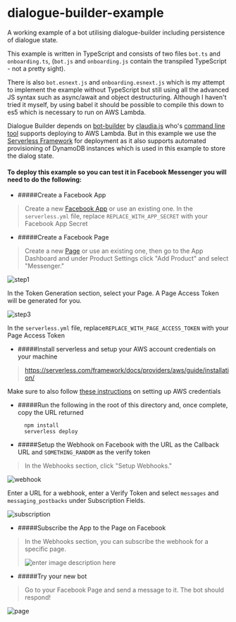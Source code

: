 # dialogue-builder-example

A working example of a bot utilising dialogue-builder including persistence of dialogue state.

This example is written in TypeScript and consists of two files `bot.ts` and `onboarding.ts`, (`bot.js` and `onboarding.js` contain the transpiled TypeScript - not a pretty sight). 

There is also `bot.esnext.js` and `onboarding.esnext.js` which is my attempt to implement the example without TypeScript but still using all the advanced JS syntax such as async/await and object destructuring. Although I haven't tried it myself, by using babel it should be possible to compile this down to es5 which is necessary to run on AWS Lambda.

Dialogue Builder depends on [bot-builder](https://github.com/claudiajs/claudia-bot-builder) by [claudia.js](https://claudiajs.com/) who's [command line tool](https://claudiajs.com/documentation.html#args) supports deploying to AWS Lambda. But in this  example we use the [Serverless Framework](https://serverless.com/) for deployment as it also supports automated provisioning of DynamoDB instances which is used in this example to store the dialog state.

#### To deploy this example so you can test it in Facebook Messenger you will need to do the following:

* #####Create a Facebook App
> Create a new [Facebook App](https://developers.facebook.com/apps) or use an existing one. In the `serverless.yml` file, replace `REPLACE_WITH_APP_SECRET` with your Facebook App Secret

* #####Create a Facebook Page
> Create a new [Page](https://www.facebook.com/pages/create) or use an existing one, then go to the App Dashboard and under Product Settings click "Add Product" and select "Messenger."
> 
![step1](https://scontent-lhr3-1.xx.fbcdn.net/t39.2178-6/12995587_195576307494663_824949235_n.png)
> 
In the Token Generation section, select your Page. A Page Access Token will be generated for you. 
> 
![step3](https://scontent-lhr3-1.xx.fbcdn.net/t39.2178-6/12995543_1164810200226522_2093336718_n.png)
> 
In the `serverless.yml` file, replace`REPLACE_WITH_PAGE_ACCESS_TOKEN` with your Page Access Token

* #####Install serverless and setup your AWS account credentials on your machine
> https://serverless.com/framework/docs/providers/aws/guide/installation/ 
> 
Make sure to also follow [these instructions](https://serverless.com/framework/docs/providers/aws/guide/credentials) on setting up AWS credentials

* #####Run the following in the root of this directory and, once complete, copy the URL returned

        npm install
        serverless deploy

* #####Setup the Webhook on Facebook with the URL as the Callback URL and `SOMETHING_RANDOM` as the verify token
> In the Webhooks section, click "Setup Webhooks."
> 
![webhook](https://scontent-lhr3-1.xx.fbcdn.net/t39.2178-6/13331609_660771177408445_306127577_n.png)
> 
Enter a URL for a webhook, enter a Verify Token and select `messages` and `messaging_postbacks` under Subscription Fields.
>
![subscription](https://scontent-ams3-1.xx.fbcdn.net/v/t39.2178-6/12057143_211110782612505_894181129_n.png?oh=132ce46ea1a96b8a91cbe387492943b5&oe=593C4AF1)

* #####Subscribe the App to the Page on Facebook
> In the Webhooks section, you can subscribe the webhook for a specific page.
> 
> ![enter image description here](https://scontent-ams3-1.xx.fbcdn.net/v/t39.2178-6/13421551_1702530599996541_471321650_n.png?oh=75f68bbf43a5a25d98464babc1232a25&oe=5939AA9F)

* #####Try your new bot
>Go to your Facebook Page and send a message to it. The bot should respond!
>
![page](https://scontent-ams3-1.xx.fbcdn.net/v/t39.2178-6/13331537_288414224831849_853132949_n.png?oh=5f381f9f42de44be26539da6ed663d09&oe=5930C11B)
